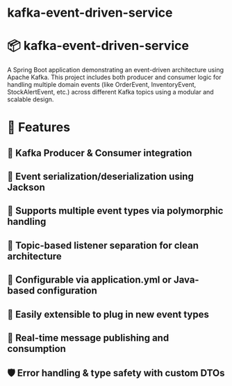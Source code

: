 # kafka-event-driven-service

# 📦 kafka-event-driven-service
A Spring Boot application demonstrating an event-driven architecture using Apache Kafka. This project includes both producer and consumer logic for handling multiple domain events (like OrderEvent, InventoryEvent, StockAlertEvent, etc.) across different Kafka topics using a modular and scalable design.

# 🔧 Features
## 📨 Kafka Producer & Consumer integration

## 📌 Event serialization/deserialization using Jackson

## 🧠 Supports multiple event types via polymorphic handling

## 🧵 Topic-based listener separation for clean architecture

## 🎯 Configurable via application.yml or Java-based configuration

## 🧪 Easily extensible to plug in new event types

## 📡 Real-time message publishing and consumption

## 🛡️ Error handling & type safety with custom DTOs